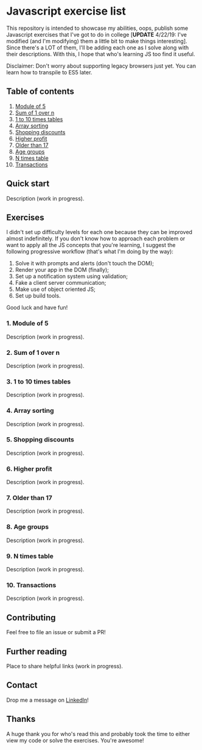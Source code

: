 # Javascript exercise list

This repository is intended to showcase my abilities, oops, publish some Javascript exercises that I've got to do in college [**UPDATE** 4/22/19: I've modified (and I'm modifying) them a little bit to make things interesting]. Since there's a LOT of them, I'll be adding each one as I solve along with their descriptions. With this, I hope that who's learning JS too find it useful.

Disclaimer: Don't worry about supporting legacy browsers just yet. You can learn how to transpile to ES5 later.

## Table of contents

1. [Module of 5](#module-of-5)
2. [Sum of 1 over n](#sum-of-1-over-n)
3. [1 to 10 times tables](#1-10-times-tables)
4. [Array sorting](#array-sorting)
5. [Shopping discounts](#shopping-discounts)
6. [Higher profit](#higher-profit)
7. [Older than 17](#older-than-17)
8. [Age groups](#age-groups)
9. [N times table](#n-times-table)
10. [Transactions](#transactions)

## Quick start

Description (work in progress).

## Exercises

I didn't set up difficulty levels for each one because they can be improved almost indefinitely. If you don't know how to approach each problem or want to apply all the JS concepts that you're learning, I suggest the following progressive workflow (that's what I'm doing by the way):

1. Solve it with prompts and alerts (don't touch the DOM);
2. Render your app in the DOM (finally);
3. Set up a notification system using validation;
4. Fake a client server communication;
5. Make use of object oriented JS;
6. Set up build tools.

Good luck and have fun!

### 1. Module of 5

Description (work in progress).

### 2. Sum of 1 over n

Description (work in progress).

### 3. 1 to 10 times tables

Description (work in progress).

### 4. Array sorting

Description (work in progress).

### 5. Shopping discounts

Description (work in progress).

### 6. Higher profit

Description (work in progress).

### 7. Older than 17

Description (work in progress).

### 8. Age groups

Description (work in progress).

### 9. N times table

Description (work in progress).

### 10. Transactions

Description (work in progress).

## Contributing

Feel free to file an issue or submit a PR!

## Further reading

Place to share helpful links (work in progress).

## Contact

Drop me a message on [LinkedIn](https://linkedin.com/in/felipeozalmeida)!

## Thanks

A huge thank you for who's read this and probably took the time to either view my code or solve the exercises. You're awesome!
